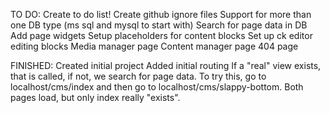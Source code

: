 TO DO:
Create to do list!
Create github ignore files
Support for more than one DB type (ms sql and mysql to start with)
Search for page data in DB
Add page widgets
Setup placeholders for content blocks
Set up ck editor editing blocks
Media manager page
Content manager page
404 page


FINISHED:
Created initial project
Added initial routing
If a "real" view exists, that is called, if not, we search for page data.  To try this, go to localhost/cms/index and then go to localhost/cms/slappy-bottom.  Both pages load, but only index really "exists".